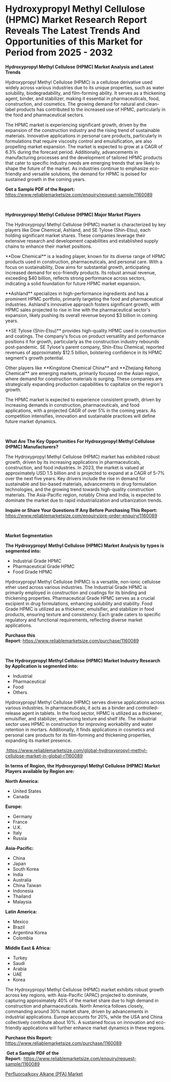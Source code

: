 <p><h1>Hydroxypropyl Methyl Cellulose (HPMC) Market Research Report Reveals The Latest Trends And Opportunities of this Market for Period from 2025 - 2032</h1></p><p><strong>Hydroxypropyl Methyl Cellulose (HPMC) Market Analysis and Latest Trends</strong></p>
<p><p>Hydroxypropyl Methyl Cellulose (HPMC) is a cellulose derivative used widely across various industries due to its unique properties, such as water solubility, biodegradability, and film-forming ability. It serves as a thickening agent, binder, and stabilizer, making it essential in pharmaceuticals, food, construction, and cosmetics. The growing demand for natural and clean-label products has contributed to the increased use of HPMC, particularly in the food and pharmaceutical sectors.</p><p>The HPMC market is experiencing significant growth, driven by the expansion of the construction industry and the rising trend of sustainable materials. Innovative applications in personal care products, particularly in formulations that require viscosity control and emulsification, are also propelling market expansion. The market is expected to grow at a CAGR of 6.3% during the forecast period. Additionally, advancements in manufacturing processes and the development of tailored HPMC products that cater to specific industry needs are emerging trends that are likely to shape the future of the market. As industries continue to emphasize eco-friendly and versatile solutions, the demand for HPMC is poised for sustained growth in the coming years.</p></p>
<p><strong>Get a Sample PDF of the Report:&nbsp;</strong> <a href="https://www.reliablemarketsize.com/enquiry/request-sample/1160089?utm_campaign=2212&utm_medium=2&utm_source=Github&utm_content=ia&utm_term=01022025&utm_id=hydroxypropyl-methyl-cellulose-hpmc">https://www.reliablemarketsize.com/enquiry/request-sample/1160089</a></p>
<p>&nbsp;</p>
<p><strong>Hydroxypropyl Methyl Cellulose (HPMC) Major Market Players</strong></p>
<p><p>The Hydroxypropyl Methyl Cellulose (HPMC) market is characterized by key players like Dow Chemical, Ashland, and SE Tylose (Shin-Etsu), each holding significant market shares. These companies leverage their extensive research and development capabilities and established supply chains to enhance their market positions.</p><p>**Dow Chemical** is a leading player, known for its diverse range of HPMC products used in construction, pharmaceuticals, and personal care. With a focus on sustainability, Dow aims for substantial growth, anticipating increased demand for eco-friendly products. Its robust annual revenue, exceeding $40 billion, reflects strong performance across sectors, indicating a solid foundation for future HPMC market expansion.</p><p>**Ashland** specializes in high-performance ingredients and has a prominent HPMC portfolio, primarily targeting the food and pharmaceutical industries. Ashland's innovative approach fosters significant growth, with HPMC sales projected to rise in line with the pharmaceutical sector's expansion, likely pushing its overall revenue beyond $3 billion in coming years.</p><p>**SE Tylose (Shin-Etsu)** provides high-quality HPMC used in construction and coatings. The company's focus on product versatility and performance positions it for growth, particularly as the construction industry rebounds post-pandemic. SE Tylose's parent company, Shin-Etsu Chemical, reported revenues of approximately $12.5 billion, bolstering confidence in its HPMC segment's growth potential.</p><p>Other players like **Kingstone Chemical China** and **Zhejiang Kehong Chemical** are emerging markets, primarily focused on the Asian region, where demand for construction materials is surging. These companies are strategically expanding production capabilities to capitalize on the region's growth.</p><p>The HPMC market is expected to experience consistent growth, driven by increasing demands in construction, pharmaceuticals, and food applications, with a projected CAGR of over 5% in the coming years. As competition intensifies, innovation and sustainable practices will define future market dynamics.</p></p>
<p>&nbsp;</p>
<p><strong>What Are The Key Opportunities For Hydroxypropyl Methyl Cellulose (HPMC) Manufacturers?</strong></p>
<p><p>The Hydroxypropyl Methyl Cellulose (HPMC) market has exhibited robust growth, driven by its increasing applications in pharmaceuticals, construction, and food industries. In 2023, the market is valued at approximately USD 1.5 billion and is projected to expand at a CAGR of 5-7% over the next five years. Key drivers include the rise in demand for sustainable and bio-based materials, advancements in drug formulation technologies, and the growing trend towards high-quality construction materials. The Asia-Pacific region, notably China and India, is expected to dominate the market due to rapid industrialization and urbanization trends.</p></p>
<p><strong>Inquire or Share Your Questions If Any Before Purchasing This Report:</strong> <a href="https://www.reliablemarketsize.com/enquiry/pre-order-enquiry/1160089?utm_campaign=2212&utm_medium=2&utm_source=Github&utm_content=ia&utm_term=01022025&utm_id=hydroxypropyl-methyl-cellulose-hpmc">https://www.reliablemarketsize.com/enquiry/pre-order-enquiry/1160089</a></p>
<p>&nbsp;</p>
<p><strong>Market Segmentation</strong></p>
<p><strong>The Hydroxypropyl Methyl Cellulose (HPMC) Market Analysis by types is segmented into:</strong></p>
<p><ul><li>Industrial Grade HPMC</li><li>Pharmaceutical Grade HPMC</li><li>Food Grade HPMC</li></ul></p>
<p><p>Hydroxypropyl Methyl Cellulose (HPMC) is a versatile, non-ionic cellulose ether used across various industries. The Industrial Grade HPMC is primarily employed in construction and coatings for its binding and thickening properties. Pharmaceutical Grade HPMC serves as a crucial excipient in drug formulations, enhancing solubility and stability. Food Grade HPMC is utilized as a thickener, emulsifier, and stabilizer in food products, ensuring texture and consistency. Each grade caters to specific regulatory and functional requirements, reflecting diverse market applications.</p></p>
<p><strong>Purchase this Report:&nbsp;</strong><a href="https://www.reliablemarketsize.com/purchase/1160089?utm_campaign=2212&utm_medium=2&utm_source=Github&utm_content=ia&utm_term=01022025&utm_id=hydroxypropyl-methyl-cellulose-hpmc">https://www.reliablemarketsize.com/purchase/1160089</a></p>
<p>&nbsp;</p>
<p><strong>The Hydroxypropyl Methyl Cellulose (HPMC) Market Industry Research by Application is segmented into:</strong></p>
<p><ul><li>Industrial</li><li>Pharmaceutical</li><li>Food</li><li>Others</li></ul></p>
<p><p>Hydroxypropyl Methyl Cellulose (HPMC) serves diverse applications across various industries. In pharmaceuticals, it acts as a binder and controlled-release agent in tablets. In the food sector, HPMC is utilized as a thickener, emulsifier, and stabilizer, enhancing texture and shelf life. The industrial sector uses HPMC in construction for improving workability and water retention in mortars. Additionally, it finds applications in cosmetics and personal care products for its film-forming and thickening properties, expanding its market presence.</p></p>
<p><a href="https://www.reliablemarketsize.com/global-hydroxypropyl-methyl-cellulose-market-in-global-r1160089?utm_campaign=2212&utm_medium=2&utm_source=Github&utm_content=ia&utm_term=01022025&utm_id=hydroxypropyl-methyl-cellulose-hpmc">&nbsp;https://www.reliablemarketsize.com/global-hydroxypropyl-methyl-cellulose-market-in-global-r1160089</a></p>
<p><strong>In terms of Region, the Hydroxypropyl Methyl Cellulose (HPMC) Market Players available by Region are:</strong></p>
<p>
    <p> <strong> North America: </strong>
        <ul>
            <li>United States</li>
            <li>Canada</li>
        </ul>
        </p> 
    <p> <strong> Europe: </strong>
        <ul>
            <li>Germany</li>
            <li>France</li>
            <li>U.K.</li>
            <li>Italy</li>
            <li>Russia</li>
        </ul>
        </p> 
    <p> <strong> Asia-Pacific: </strong>
        <ul>
            <li>China</li>
            <li>Japan</li>
            <li>South Korea</li>
            <li>India</li>
            <li>Australia</li>
            <li>China Taiwan</li>
            <li>Indonesia</li>
            <li>Thailand</li>
            <li>Malaysia</li>
        </ul>
        </p> 
    <p> <strong> Latin America: </strong>
        <ul>
            <li>Mexico</li>
            <li>Brazil</li>
            <li>Argentina Korea</li>
            <li>Colombia</li>
        </ul>
        </p> 
    <p> <strong> Middle East & Africa: </strong>
        <ul>
            <li>Turkey</li>
            <li>Saudi</li>
            <li>Arabia</li>
            <li>UAE</li>
            <li>Korea</li>
        </ul>
    </p>
    </p>
<p><p>The Hydroxypropyl Methyl Cellulose (HPMC) market exhibits robust growth across key regions, with Asia-Pacific (APAC) projected to dominate, capturing approximately 40% of the market share due to high demand in construction and pharmaceuticals. North America follows closely, commanding around 30% market share, driven by advancements in industrial applications. Europe accounts for 20%, while the USA and China collectively contribute about 10%. A sustained focus on innovation and eco-friendly applications will further enhance market dynamics in these regions.</p></p>
<p><strong>Purchase this Report: </strong><a href="https://www.reliablemarketsize.com/purchase/1160089?utm_campaign=2212&utm_medium=2&utm_source=Github&utm_content=ia&utm_term=01022025&utm_id=hydroxypropyl-methyl-cellulose-hpmc">https://www.reliablemarketsize.com/purchase/1160089</a></p>
<p>&nbsp;<strong>Get a Sample PDF of the Report:&nbsp;&nbsp;</strong><a href="https://www.reliablemarketsize.com/enquiry/request-sample/1160089?utm_campaign=2212&utm_medium=2&utm_source=Github&utm_content=ia&utm_term=01022025&utm_id=hydroxypropyl-methyl-cellulose-hpmc">https://www.reliablemarketsize.com/enquiry/request-sample/1160089</a></p>
<p><strong></strong></p>
<p><p><a href="https://github.com/gullattedenna/Market-Research-Report-List-1/blob/main/perfluoroalkoxy-alkane-pfa-market.md?utm_campaign=2212&utm_medium=2&utm_source=Github&utm_content=ia&utm_term=01022025&utm_id=hydroxypropyl-methyl-cellulose-hpmc">Perfluoroalkoxy Alkane (PFA) Market</a></p></p>